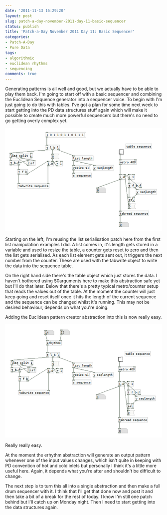 ```yaml
---
date: '2011-11-13 16:29:20'
layout: post
slug: patch-a-day-november-2011-day-11-basic-sequencer
status: publish
title: 'Patch-a-Day November 2011 Day 11: Basic Sequencer'
categories:
- Patch-A-Day
- Pure Data
tags:
- algorithmic
- euclidean rhythms
- sequencing
comments: true
---
```


Generating patterns is all well and good, but we actually have to be able to play them back. I'm going to start off with a basic sequencer and combining the Euclidean Sequence generator into a sequencer voice. To begin with I'm just going to do this with tables. I've got a plan for some time next week to start getting into the PD data structures stuff again which will make it possible to create much more powerful sequencers but there's no need to go getting overly complex yet.

![Basic sequencer](/a/2011-11-13-patch-a-day-november-2011-day-11-basic-sequencer/Basic-sequencer1.png)

Starting on the left, I'm reusing the list serialisation patch here from the first list manipulation examples I did. A list comes in, it's length gets stored in a variable and used to resize the table, a counter gets reset to zero and then the list gets serialised. As each list element gets sent out, it triggers the next number from the counter. These are used with the tabwrite object to write the data into the sequence table.

On the right hand side there's the table object which just stores the data. I haven't bothered using $0arguments here to make this abstraction safe yet but I'll do that later. Below that there's a pretty typical metro/counter setup that reads the values out of the table. At the moment the counter will just keep going and reset itself once it hits the length of the current sequence and the sequence can be changed whilst it's running. This may not be desired behaviour, depends on what you're doing.

Adding the Euclidean pattern creator abstraction into this is now really easy.

![Euclidean rhythm sequencer](/a/2011-11-13-patch-a-day-november-2011-day-11-basic-sequencer/Euclidian-rhythm-sequencer.png)

Really really easy.

At the moment the erhythm abstraction will generate an output pattern whenever one of the input values changes, which isn't quite in keeping with PD convention of hot and cold inlets but personally I think it's a little more useful here. Again, it depends what you're after and shouldn't be difficult to change.

The next step is to turn this all into a single abstraction and then make a full drum sequencer with it. I think that I'll get that done now and post it and then take a bit of a break for the rest of today. I know I'm still one patch behind but I'll catch up on Monday night. Then I need to start getting into the data structures again.
